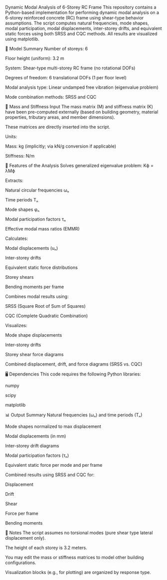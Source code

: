 Dynamic Modal Analysis of 6-Storey RC Frame
This repository contains a Python-based implementation for performing dynamic modal analysis on a 6-storey reinforced concrete (RC) frame using shear-type behavior assumptions. The script computes natural frequencies, mode shapes, modal participation, modal displacements, inter-storey drifts, and equivalent static forces using both SRSS and CQC methods. All results are visualized using matplotlib.

🧮 Model Summary
Number of storeys: 6

Floor height (uniform): 3.2 m

System: Shear-type multi-storey RC frame (no rotational DOFs)

Degrees of freedom: 6 translational DOFs (1 per floor level)

Modal analysis type: Linear undamped free vibration (eigenvalue problem)

Mode combination methods: SRSS and CQC

🧾 Mass and Stiffness Input
The mass matrix (M) and stiffness matrix (K) have been pre-computed externally (based on building geometry, material properties, tributary areas, and member dimensions).

These matrices are directly inserted into the script.

Units:

Mass: kg (implicitly; via kN/g conversion if applicable)

Stiffness: N/m

🧠 Features of the Analysis
Solves generalized eigenvalue problem:
Kϕ = λMϕ

Extracts:

Natural circular frequencies ωₙ

Time periods Tₙ

Mode shapes φₙ

Modal participation factors τₙ

Effective modal mass ratios (EMMR)

Calculates:

Modal displacements (uₙ)

Inter-storey drifts

Equivalent static force distributions

Storey shears

Bending moments per frame

Combines modal results using:

SRSS (Square Root of Sum of Squares)

CQC (Complete Quadratic Combination)

Visualizes:

Mode shape displacements

Inter-storey drifts

Storey shear force diagrams

Combined displacement, drift, and force diagrams (SRSS vs. CQC)

🖥️ Dependencies
This code requires the following Python libraries:

numpy

scipy

matplotlib



📊 Output Summary
Natural frequencies (ωₙ) and time periods (Tₙ)

Mode shapes normalized to max displacement

Modal displacements (in mm)

Inter-storey drift diagrams

Modal participation factors (τₙ)

Equivalent static force per mode and per frame

Combined results using SRSS and CQC for:

Displacement

Drift

Shear

Force per frame

Bending moments

📘 Notes
The script assumes no torsional modes (pure shear type lateral displacement only).

The height of each storey is 3.2 meters.

You may edit the mass or stiffness matrices to model other building configurations.

Visualization blocks (e.g., for plotting) are organized by response type.
